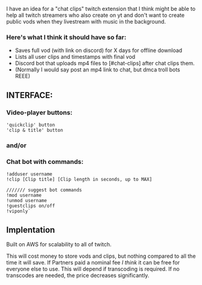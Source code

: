 I have an idea for a "chat clips" twitch extension that I think might be able to help 
all twitch streamers who also create on yt and don't want to create public vods when 
they livestream with music in the background.

### Here's what I think it should have so far:

* Saves full vod (with link on discord) for X days for offline download
* Lists all user clips and timestamps with final vod
* Discord bot that uploads mp4 files to [#chat-clips] after chat clips them.
* (Normally I would say post an mp4 link to chat, but dmca troll bots REEE)

## INTERFACE:

### Video-player buttons:

    'quickclip' button
    'clip & title' button

### and/or

### Chat bot with commands: 

    !adduser username
    !clip [Clip title] [Clip length in seconds, up to MAX]

    /////// suggest bot commands
    !mod username
    !unmod username
    !guestclips on/off
    !viponly`


## Implentation

Built on AWS for scalability to all of twitch.

This will cost money to store vods and clips, but nothing compared to all the time it will save.
If Partners paid a nominal fee *I think* it can be free for everyone else to use.  This will depend 
if transcoding is required.  If no transcodes are needed, the price decreases significantly.
